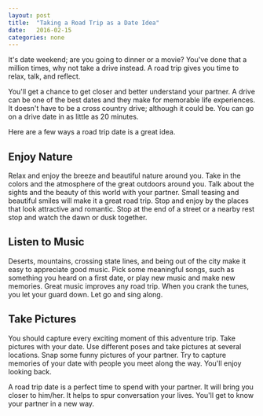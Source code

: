 ```yaml
---
layout: post
title:  "Taking a Road Trip as a Date Idea"
date:   2016-02-15
categories: none
---
```


It's date weekend; are you going to dinner or a movie? You've done that a 
million times, why not take a drive instead. A road trip gives you time
to relax, talk, and reflect.

You'll get a chance to get closer and better understand your partner. A drive 
can be one of the best dates and they make for memorable life experiences. It 
doesn't have to be a cross country drive; although it could be. You can go on 
a drive date in as little as 20 minutes.

Here are a few ways a road trip date is a great idea.

## Enjoy Nature

Relax and enjoy the breeze and beautiful nature around you. Take in the colors 
and the atmosphere of the great outdoors around you. Talk about the sights and 
the beauty of this world with your partner. Small teasing and beautiful smiles 
will make it a great road trip. Stop and enjoy by the places that look 
attractive and romantic. Stop at the end of a street or a nearby rest stop and 
watch the dawn or dusk together.

## Listen to Music

Deserts, mountains, crossing state lines, and being out of the city make it easy 
to appreciate good music. Pick some meaningful songs, such as something you 
heard on a first date, or play new music and make new memories. Great music 
improves any road trip. When you crank the tunes, you let your guard down. Let 
go and sing along.

## Take Pictures

You should capture every exciting moment of this adventure trip. Take pictures 
with your date. Use different poses and take pictures at several locations. Snap 
some funny pictures of your partner. Try to capture memories of your date with 
people you meet along the way. You'll enjoy looking back.

A road trip date is a perfect time to spend with your partner. It will bring you 
closer to him/her. It helps to spur conversation your lives. You'll get to know
your partner in a new way.